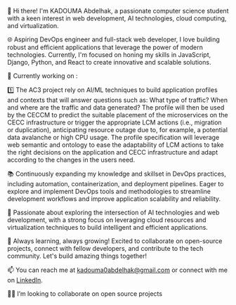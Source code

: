 👋 Hi there! I'm KADOUMA Abdelhak, a passionate computer science student with a keen interest in web development, AI technologies, cloud computing, and virtualization.

🌐 Aspiring DevOps engineer and full-stack web developer, I love building robust and efficient applications that leverage the power of modern technologies. Currently, I'm focused on honing my skills in JavaScript, Django, Python, and React to create innovative and scalable solutions.

💼 Currently working on :

1️⃣ The AC3 project rely on AI/ML techniques to build application profiles and contexts that will answer questions such as: What type of traffic? When and where are the traffic and data generated? The profile will then be used by the CECCM to predict the suitable placement of the microservices on the CECC infrastructure or trigger the appropriate LCM actions (i.e., migration or duplication), anticipating resource outage due to, for example, a potential data avalanche or high CPU usage. The profile specification will leverage web semantic and ontology to ease the adaptability of LCM actions to take the right decisions on the application and CECC infrastructure and adapt according to the changes in the users need.


📚 Continuously expanding my knowledge and skillset in DevOps practices, including automation, containerization, and deployment pipelines. Eager to explore and implement DevOps tools and methodologies to streamline development workflows and improve application scalability and reliability.

🔭 Passionate about exploring the intersection of AI technologies and web development, with a strong focus on leveraging cloud resources and virtualization techniques to build intelligent and efficient applications.

🌱 Always learning, always growing! Excited to collaborate on open-source projects, connect with fellow developers, and contribute to the tech community. Let's build amazing things together!

📫 You can reach me at kadouma0abdelhak@gmail.com or connect with me on [LinkedIn](https://www.linkedin.com/in/kadoumaabdelhak/).

🧑‍💻 I’m looking to collaborate on open source projects


